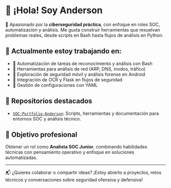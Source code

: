 # 👋 ¡Hola! Soy Anderson

🔐 Apasionado por la **ciberseguridad práctica**, con enfoque en roles SOC, automatización y análisis. Me gusta construir herramientas que resuelvan problemas reales, desde scripts en Bash hasta flujos de análisis en Python.

## 🚀 Actualmente estoy trabajando en:
- 🧠 Automatización de tareas de reconocimiento y análisis con Bash
- 📡 Herramientas para análisis de red (ARP, DNS, inodos, tráfico)
- 📱 Exploración de seguridad móvil y análisis forense en Android
- 🧪 Integración de OCR y Flask en flujos de seguridad
- 📁 Gestión de configuraciones con YAML

## 🧰 Repositorios destacados
- [`SOC-Portfolio-Anderson`](https://github.com/AndersonPulidoA/SOC-Portfolio-Anderson): Scripts, herramientas y documentación para entornos SOC y análisis técnico.

## 🎯 Objetivo profesional
Obtener un rol como **Analista SOC Junior**, combinando habilidades técnicas con pensamiento operativo y enfoque en soluciones automatizadas.

---

📬 ¿Quieres colaborar o compartir ideas? ¡Estoy abierto a proyectos, retos técnicos y conversaciones sobre seguridad ofensiva y defensiva!


